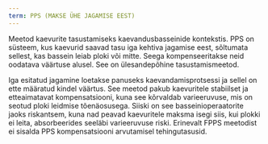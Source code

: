 ```yaml
---
term: PPS (MAKSE ÜHE JAGAMISE EEST)
---
```


Meetod kaevurite tasustamiseks kaevandusbasseinide kontekstis. PPS on süsteem, kus kaevurid saavad tasu iga kehtiva jagamise eest, sõltumata sellest, kas bassein leiab ploki või mitte. Seega kompenseeritakse neid oodatava väärtuse alusel. See on ülesandepõhine tasustamismeetod.

Iga esitatud jagamine loetakse panuseks kaevandamisprotsessi ja sellel on ette määratud kindel väärtus. See meetod pakub kaevuritele stabiilset ja etteaimatavat kompensatsiooni, kuna see kõrvaldab varieeruvuse, mis on seotud ploki leidmise tõenäosusega. Siiski on see basseinioperaatorite jaoks riskantsem, kuna nad peavad kaevuritele maksma isegi siis, kui plokki ei leita, absorbeerides seeläbi varieeruvuse riski. Erinevalt FPPS meetodist ei sisalda PPS kompensatsiooni arvutamisel tehingutasusid.